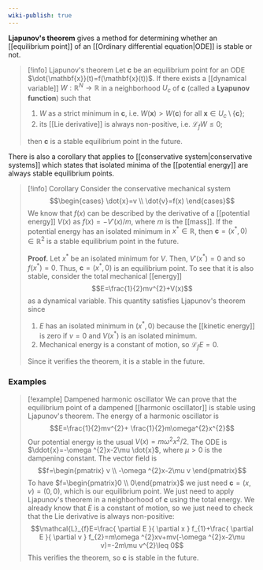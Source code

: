 ```yaml
---
wiki-publish: true
---
```

**Ljapunov's theorem** gives a method for determining whether an [[equilibrium point]] of an [[Ordinary differential equation|ODE]] is stable or not.

> [!info] Ljapunov's theorem
> Let $\mathbf{c}$ be an equilibrium point for an ODE $\dot{\mathbf{x}}(t)=f(\mathbf{x}(t))$. If there exists a [[dynamical variable]] $W:\mathbb{R}^{N}\to \mathbb{R}$ in a neighborhood $U_{c}$ of $\mathbf{c}$ (called a **Lyapunov function**) such that
> 1. $W$ as a strict minimum in $\mathbf{c}$, i.e. $W(\mathbf{x})>W(\mathbf{c})$ for all $\mathbf{x}\in U_{c}\setminus \{ \mathbf{c} \}$;
> 2. its [[Lie derivative]] is always non-positive, i.e. $\mathcal{L}_{f}W\leq 0$;
> 
> then $\mathbf{c}$ is a stable equilibrium point in the future.

There is also a corollary that applies to [[conservative system|conservative systems]] which states that isolated minima of the [[potential energy]] are always stable equilibrium points.

> [!info] Corollary
> Consider the conservative mechanical system
> $$\begin{cases}
> \dot{x}=v \\
> \dot{v}=f(x)
> \end{cases}$$
> We know that $f(x)$ can be described by the derivative of a [[potential energy]] $V(x)$ as $f(x)=-V'(x)/m$, where $m$ is the [[mass]]. If the potential energy has an isolated minimum in $x^{*}\in \mathbb{R}$, then $\mathbf{c}=(x^{*},0)\in \mathbb{R}^{2}$ is a stable equilibrium point in the future.
> 
> **Proof.** Let $x^{*}$ be an isolated minimum for $V$. Then, $V'(x^{*})=0$ and so $f(x^{*})=0$. Thus, $\mathbf{c}=(x^{*},0)$ is an equilibrium point. To see that it is also stable, consider the total mechanical [[energy]]
> $$E=\frac{1}{2}mv^{2}+V(x)$$
> as a dynamical variable. This quantity satisfies Ljapunov's theorem since
> 1. $E$ has an isolated minimum in $(x^{*},0)$ because the [[kinetic energy]] is zero if $v=0$ and $V(x^{*})$ is an isolated minimum.
> 2. Mechanical energy is a constant of motion, so $\mathcal{L}_{f}E=0$.
> 
> Since it verifies the theorem, it is a stable in the future.
### Examples
> [!example] Dampened harmonic oscillator
> We can prove that the equilibrium point of a dampened [[harmonic oscillator]] is stable using Ljapunov's theorem. The energy of a harmonic oscillator is
> $$E=\frac{1}{2}mv^{2}+ \frac{1}{2}m\omega^{2}x^{2}$$
> Our potential energy is the usual $V(x)=m\omega ^{2}x^{2}/2$. The ODE is $\ddot{x}=-\omega ^{2}x-2\mu \dot{x}$, where $\mu>0$ is the dampening constant. The vector field is
> $$f=\begin{pmatrix}
> v \\
> -\omega ^{2}x-2\mu v
> \end{pmatrix}$$
> To have $f=\begin{pmatrix}0 \\ 0\end{pmatrix}$ we just need $\mathbf{c}=(x,v)=(0,0)$, which is our equilibrium point. We just need to apply Ljapunov's theorem in a neighborhood of $\mathbf{c}$ using the total energy. We already know that $E$ is a constant of motion, so we just need to check that the Lie derivative is always non-positive:
> $$\mathcal{L}_{f}E=\frac{ \partial E }{ \partial x } f_{1}+\frac{ \partial E }{ \partial v } f_{2}=m\omega ^{2}xv+mv(-\omega ^{2}x-2\mu v)=-2m\mu v^{2}\leq 0$$
> This verifies the theorem, so $\mathbf{c}$ is stable in the future.
